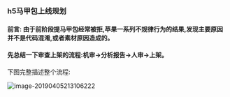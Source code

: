 ### h5马甲包上线规划

#### 前言: 由于前阶段提马甲包经常被拒,苹果一系列不规律行为的结果,发现主要原因并不是代码混淆,或者素材原因造成的。

#### 先总结一下审查上架的流程:机审->分析报告->人审->上架。

下图完整描述整个流程:

![image-20190405213106222](https://ws1.sinaimg.cn/large/006tNc79gy1g1s2yvydu6j311a0mgmza.jpg)

#### 